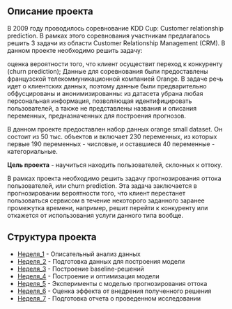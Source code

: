 ## Описание проекта

В 2009 году проводилось соревнование KDD Cup: Customer relationship prediction. В рамках этого соревнования участникам предлагалось решить 3 задачи из области Customer Relationship Management (CRM). В данном проекте необходимо решить задачу:

оценка вероятности того, что клиент осуществит переход к конкуренту (churn prediction);
Данные для соревнования были предоставлены французской телекоммуникационной компанией Orange. В задаче речь идет о клиентских данных, поэтому данные были предварительно обфусцированы и анонимизированны: из датасета убрана любая персональная информация, позволяющая идентифицировать пользователей, а также не представлены названия и описания переменных, предназначенных для построения прогнозов.

В данном проекте предоставлен набор данных orange small dataset. Он состоит из 50 тыс. объектов и включает 230 переменных, из которых первые 190 переменных - числовые, и оставшиеся 40 переменные - категориальные.

**Цель проекта** - научиться находить пользователей, склонных к оттоку.

В рамках проекта необходимо решить задачу прогнозирования оттока пользователей, или churn prediction. Эта задача заключается в прогнозировании вероятности того, что клиент перестанет пользоваться сервисом в течение некоторого заданного заранее промежутка времени, например, решит перейти к конкуренту или откажется от использования услуги данного типа вообще. 

## Структура проекта 
- [Неделя_1](https://github.com/anonimneyshiy/Coursera-ML-and-DA/tree/master/%D0%9E%D1%82%D1%82%D0%BE%D0%BA/week_1) - Описательный анализ данных
- [Неделя_2](https://github.com/anonimneyshiy/Coursera-ML-and-DA/tree/master/%D0%9E%D1%82%D1%82%D0%BE%D0%BA/week_2) - Подготовка данных для построения модели
- [Неделя_3](https://github.com/anonimneyshiy/Coursera-ML-and-DA/tree/master/%D0%9E%D1%82%D1%82%D0%BE%D0%BA/week_3) - Построение baseline-решений
- [Неделя_4](https://github.com/anonimneyshiy/Coursera-ML-and-DA/tree/master/%D0%9E%D1%82%D1%82%D0%BE%D0%BA/week_4) - Построение и оптимизация модели
- [Неделя_5](https://github.com/anonimneyshiy/Coursera-ML-and-DA/tree/master/%D0%9E%D1%82%D1%82%D0%BE%D0%BA/week_5) - Эксперименты с моделью прогнозирования оттока
- [Неделя_6](https://github.com/anonimneyshiy/Coursera-ML-and-DA/tree/master/%D0%9E%D1%82%D1%82%D0%BE%D0%BA/week_6) - Оценка эффекта от внедрения полученного решения
- [Неделя_7](https://github.com/anonimneyshiy/Coursera-ML-and-DA/tree/master/%D0%9E%D1%82%D1%82%D0%BE%D0%BA/week_7) - Подготовка отчета о проведенном исследовании
